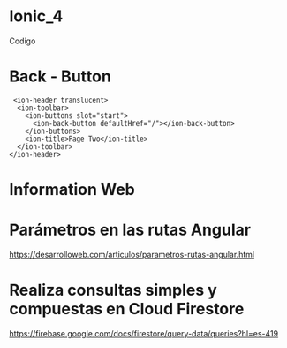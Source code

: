 # Ionic_4
Codigo


# Back - Button

```
 <ion-header translucent>
  <ion-toolbar>
    <ion-buttons slot="start">
      <ion-back-button defaultHref="/"></ion-back-button>
    </ion-buttons>
    <ion-title>Page Two</ion-title>
  </ion-toolbar>
</ion-header>
```

# Information Web

# Parámetros en las rutas Angular
https://desarrolloweb.com/articulos/parametros-rutas-angular.html

# Realiza consultas simples y compuestas en Cloud Firestore

https://firebase.google.com/docs/firestore/query-data/queries?hl=es-419

